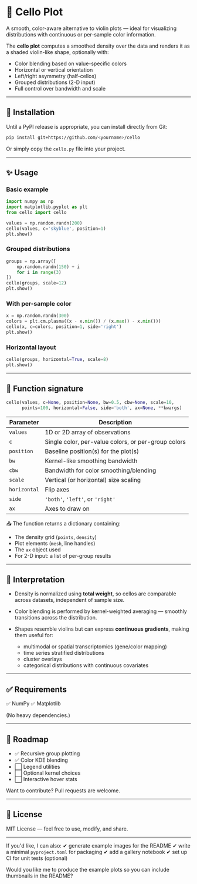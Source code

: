 
# 🎻 Cello Plot

A smooth, color-aware alternative to violin plots — ideal for visualizing distributions with continuous or per-sample color information.

The **cello plot** computes a smoothed density over the data and renders it as a shaded violin-like shape, optionally with:

* Color blending based on value-specific colors
* Horizontal or vertical orientation
* Left/right asymmetry (half-cellos)
* Grouped distributions (2-D input)
* Full control over bandwidth and scale

---

## 🔧 Installation

Until a PyPI release is appropriate, you can install directly from Git:

```bash
pip install git+https://github.com/<yourname>/cello
```

Or simply copy the `cello.py` file into your project.

---

## ✨ Usage

### Basic example

```python
import numpy as np
import matplotlib.pyplot as plt
from cello import cello

values = np.random.randn(200)
cello(values, c='skyblue', position=1)
plt.show()
```

### Grouped distributions

```python
groups = np.array([
    np.random.randn(150) + i
    for i in range(3)
])
cello(groups, scale=12)
plt.show()
```

### With per-sample color

```python
x = np.random.randn(300)
colors = plt.cm.plasma((x - x.min()) / (x.max() - x.min()))
cello(x, c=colors, position=1, side='right')
plt.show()
```

### Horizontal layout

```python
cello(groups, horizontal=True, scale=8)
plt.show()
```

---

## 📌 Function signature

```python
cello(values, c=None, position=None, bw=0.5, cbw=None, scale=10,
      points=100, horizontal=False, side='both', ax=None, **kwargs)
```

| Parameter    | Description                                         |
| ------------ | --------------------------------------------------- |
| `values`     | 1D or 2D array of observations                      |
| `c`          | Single color, per-value colors, or per-group colors |
| `position`   | Baseline position(s) for the plot(s)                |
| `bw`         | Kernel-like smoothing bandwidth                     |
| `cbw`        | Bandwidth for color smoothing/blending              |
| `scale`      | Vertical (or horizontal) size scaling               |
| `horizontal` | Flip axes                                           |
| `side`       | `'both'`, `'left'`, or `'right'`                    |
| `ax`         | Axes to draw on                                     |

📤 The function returns a dictionary containing:

* The density grid (`points`, `density`)
* Plot elements (`mesh`, line handles)
* The `ax` object used
* For 2-D input: a list of per-group results

---

## 🧠 Interpretation

* Density is normalized using **total weight**, so cellos are comparable across datasets, independent of sample size.
* Color blending is performed by kernel-weighted averaging — smoothly transitions across the distribution.
* Shapes resemble violins but can express **continuous gradients**, making them useful for:

  * multimodal or spatial transcriptomics (gene/color mapping)
  * time series stratified distributions
  * cluster overlays
  * categorical distributions with continuous covariates

---

## ✅ Requirements

✅ NumPy
✅ Matplotlib

(No heavy dependencies.)

---

## 📍 Roadmap

* ✅ Recursive group plotting
* ✅ Color KDE blending
* ⬜ Legend utilities
* ⬜ Optional kernel choices
* ⬜ Interactive hover stats

Want to contribute? Pull requests are welcome.

---

## 📄 License

MIT License — feel free to use, modify, and share.

---

If you'd like, I can also:
✔ generate example images for the README
✔ write a minimal `pyproject.toml` for packaging
✔ add a gallery notebook
✔ set up CI for unit tests (optional)

Would you like me to produce the example plots so you can include thumbnails in the README?

